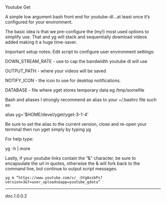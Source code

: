 Youtube Get

A simple low argument bash front end for youtube-dl...at least once it’s configured for your environment.

The basic idea is that we pre-configure the (my!) most used options to simplify use. That and yg will stack and sequentially download videos added making it a huge time-saver.

Important setup notes: Edit script to configure user environment settings:

DOWN_STREAM_RATE - use to cap the bandwidth youtube dl will use

OUTPUT_PATH - where your videos will be saved

NOTIFY_ICON - the icon to use for desktop notifications.

DATABASE - file where yget stores temporary data eg /tmp/somefile

Bash and aliases
I strongly recommend an alias to your ~/.bashrc file such as:

alias yg='$HOME/devel/yget/yget-3-1-4'

Be sure to set the alias to the current version, close and re-open your terminal then run yget simply by typing yg

For help type:

 yg -h | more

Lastly, if your youtube links contain the “&” character, be sure to encapsulate the url in quotes, otherwise the & will fork back to the command line, but continue to output script messages.

    yg m “https://www.youtube.com/v/_-GYgAxsbPs?version=3&f=user_uploads&app=youtube_gdata”

-------
doc.1.0.0.2

